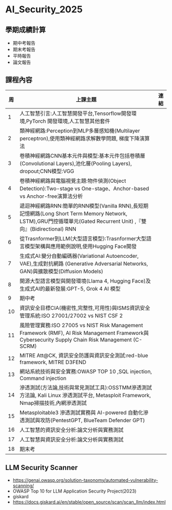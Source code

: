 # AI_Security_2025

## 學期成績計算
- 期中考報告
- 期末考報告
- 平時報告
- 論文報告

## 課程內容
|周|上課主題|連結|
|---- | --------| ------|
| 1	|人工智慧引言:人工智慧開發平台,Tensorflow開發環境,PyTorch 開發環境,人工智慧其他套件||
| 2	| 類神經網路:Perception到MLP多層感知機(Multilayer perceptron),使用類神經網路求解數學問題, 梯度下降演算法||
| 3	| 卷積神經網路CNN基本元件與模型:基本元件包括卷積層(Convolutional Layers),池化層(Pooling Layers), dropout;CNN模型:VGG||
| 4	| 卷積神經網路與電腦視覺主題:物件偵測(Object Detection):Two-stage vs One-stage、Anchor-based vs Anchor-free演算法分析||
| 5	| 遞迴神經網路RNN:簡單的RNN模型(Vanilla RNN),長短期記憶網路(Long Short Term Memory Network, LSTM),GRU門控循環單元(Gated Recurrent Unit) ,『雙向』(Bidirectional) RNN||
| 6	| 從Trasnformer到LLM(大型語言模型):Trasnformer大型語言模型架構與應用範例說明,使用Hugging Face開發||
| 7	| 生成式AI:變分自動編碼器(Variational Autoencoder, VAE),生成對抗網路 (Generative Adversarial Networks, GAN)與擴散模型(Diffusion Models)||
| 8	| 開源大型語言模型與開發環境(Llama 4, Hugging Face)及生成式AI的最新發展:GPT-5, Grok 4 AI 模型||
|  9| 	期中考||
| 10	| 資訊安全目標CIA(機密性,完整性,可用性)與ISMS資訊安全管理系統:ISO 27001/27002 vs NIST CSF 2||
| 11	| 風險管理實務:ISO 27005 vs NIST Risk Management Framework (RMF), AI Risk Management Framework與 Cybersecurity Supply Chain Risk Management (C-SCRM)||
| 12	| MITRE Att@CK, 資訊安全防護與資訊安全測試:red-blue framework, MITRE D3FEND||
| 13	| 網站系統技術與安全實務:OWASP TOP 10 ,SQL injection, Command injection||
| 14	| 滲透測試(方法論,技術與常見測試工具):OSSTMM滲透測試方法論, Kali Linux 滲透測試平台, Metasploit Framework, Nmap掃描技術,內網滲透測試||
| 15| 	Metasploitable3 滲透測試實務與 AI-powered 自動化滲透測試與攻防(PentestGPT, BlueTeam Defender GPT)||
| 16	| 人工智慧的資訊安全分析:論文分析與實務測試||
| 17	| 人工智慧與資訊安全分析:論文分析與實務測試||
| 18	| 期末考||

## LLM Security Scanner
- https://genai.owasp.org/solution-taxonomy/automated-vulnerability-scanning/
- OWASP Top 10 for LLM Application Security Project(2023)
- giskard
- https://docs.giskard.ai/en/stable/open_source/scan/scan_llm/index.html
